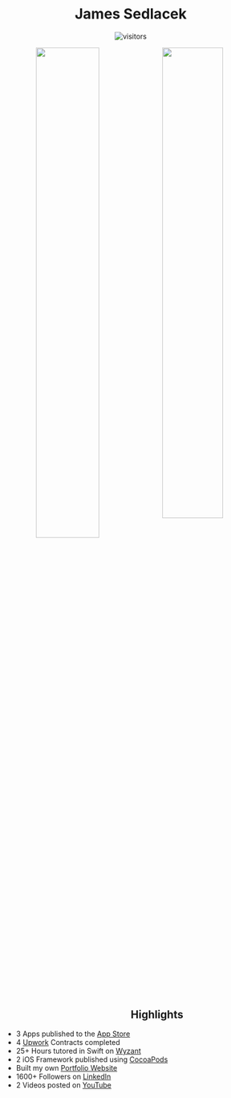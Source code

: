 <div align="center">
<h1>James Sedlacek</h1>

![visitors](https://visitor-badge.glitch.me/badge?page_id=jamessedlacek.jamessedlacek)

  <img width="50%" style="float: left" src ="https://github-readme-stats.vercel.app/api?username=JamesSedlacek&show_icons=true&count_private=true&theme=darcula&hide_border=true&hide=issues,contribs&bg_color=00000000">
  <img width="49%" style="float: left" src ="https://github-readme-streak-stats.herokuapp.com?user=JamesSedlacek&theme=darcula&hide_border=true&background=FFFFFF00">

</br>

</div>

<div align="left">

## Highlights
  
- 3 Apps published to the [App Store](https://apps.apple.com/us/developer/james-sedlacek/id1539189845)
- 4 [Upwork](https://www.UpWork.com/freelancers/~01bed510a74b1a74dc) Contracts completed
- 25+ Hours tutored in Swift on [Wyzant](https://www.wyzant.com/match/tutor/88788497)
- 2 iOS Framework published using [CocoaPods](https://github.com/JamesSedlacek/SwiftyStepper)
- Built my own [Portfolio Website](https://JamesSedlacek.github.io)
- 1600+ Followers on [LinkedIn](https://www.linkedin.com/in/jamessedlacekjr/)
- 2 Videos posted on [YouTube](https://www.youtube.com/channel/UC3lfiHwxuhfvtXXYx5iXCAg)

 </div><br>
